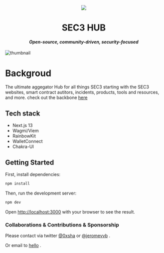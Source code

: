 <div align="center">
 <img src="https://github.com/darkgrovelabs/sec3hub/assets/7522096/840ba832-b607-4746-9a7b-aa4f8e1dfe39" align="center" />
</div>  
<h1 align="center">
  SEC3 HUB
</h1>


<h4 align="center">
<i>Open-source, community-driven, security-focused</i>
</h4>

![thumbnail](https://github.com/darkgrovelabs/sec3hub/assets/7522096/46f002ba-2784-40dd-ad41-1185f5be7a5f)

# Backgroud 

The ultimate aggegator Hub for all things SEC3 starting with the SEC3 websites, smart contract autitors, incidents, products, tools and resources, and more. check out the backbone [here](https://github.com/darkgrovelabs/sec3hub-backend)

## Tech stack

- Next.js 13
- Wagmi/Viem
- RainbowKit
- WalletConnect
- Chakra-UI


## Getting Started

First, install dependencies:

```bash
npm install
```

Then, run the development server:

```bash
npm dev
```

Open [http://localhost:3000](http://localhost:3000) with your browser to see the result.

### Collaborations & Contributions & Sponsorship

Please contact via twitter [@0xsha](https://twitter.com/@0xsha)  or [@jeromevvb](https://twitter.com/@jeromevvb) .

Or email to  [hello](mailto:hello@darkgrove.xyz) .
